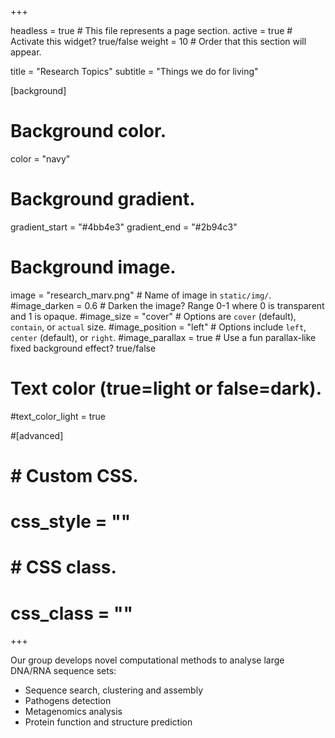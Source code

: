 +++

headless = true  # This file represents a page section.
active = true  # Activate this widget? true/false
weight = 10  # Order that this section will appear.

title = "Research Topics"
subtitle = "Things we do for living"


[background]
  # Background color.
  color = "navy"
  
  # Background gradient.
  gradient_start = "#4bb4e3"
  gradient_end = "#2b94c3"
  
  # Background image.
  image = "research_marv.png"  # Name of image in `static/img/`.
  #image_darken = 0.6  # Darken the image? Range 0-1 where 0 is transparent and 1 is opaque.
  #image_size = "cover"  #  Options are `cover` (default), `contain`, or `actual` size.
  #image_position = "left"  # Options include `left`, `center` (default), or `right`.
  #image_parallax = true  # Use a fun parallax-like fixed background effect? true/false

  # Text color (true=light or false=dark).
  #text_color_light = true

#[advanced]
# # Custom CSS. 
# css_style = ""
 
# # CSS class.
# css_class = ""
+++

Our group develops novel computational methods to analyse large DNA/RNA sequence sets:
- Sequence search, clustering and assembly
- Pathogens detection
- Metagenomics analysis
- Protein function and structure prediction
